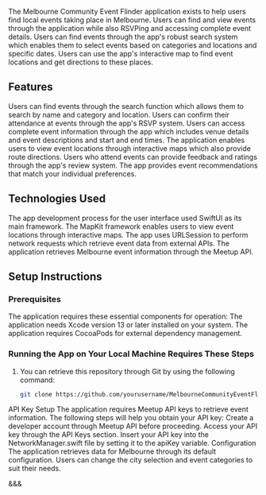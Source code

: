 The Melbourne Community Event Flinder application exists to help users find local events taking place in Melbourne. Users can find and view events through the application while also RSVPing and accessing complete event details. Users can find events through the app's robust search system which enables them to select events based on categories and locations and specific dates. Users can use the app's interactive map to find event locations and get directions to these places.

## Features
Users can find events through the search function which allows them to search by name and category and location.
Users can confirm their attendance at events through the app's RSVP system.
Users can access complete event information through the app which includes venue details and event descriptions and start and end times.
The application enables users to view event locations through interactive maps which also provide route directions.
Users who attend events can provide feedback and ratings through the app's review system.
The app provides event recommendations that match your individual preferences.

## Technologies Used
The app development process for the user interface used SwiftUI as its main framework.
The MapKit framework enables users to view event locations through interactive maps.
The app uses URLSession to perform network requests which retrieve event data from external APIs.
The application retrieves Melbourne event information through the Meetup API.

## Setup Instructions

### Prerequisites
The application requires these essential components for operation:
The application needs Xcode version 13 or later installed on your system.
The application requires CocoaPods for external dependency management.

### Running the App on Your Local Machine Requires These Steps
1. You can retrieve this repository through Git by using the following command:
   ```bash
   git clone https://github.com/yourusername/MelbourneCommunityEventFlinder.git
API Key Setup
The application requires Meetup API keys to retrieve event information.
The following steps will help you obtain your API key:
Create a developer account through Meetup API before proceeding.
Access your API key through the API Keys section.
Insert your API key into the NetworkManager.swift file by setting it to the apiKey variable.
Configuration
The application retrieves data for Melbourne through its default configuration. Users can change the city selection and event categories to suit their needs.

&&&
